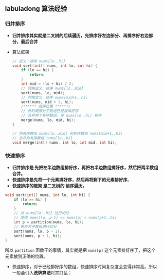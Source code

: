 ## labuladong 算法经验

### 归并排序

- **归并排序其实就是二叉树的后续遍历，先排序好左边部分、再排序好右边部分，最后合并**

- 算法框架

  ```cpp
  // 定义：排序 nums[lo..hi]
  void sort(int[] nums, int lo, int hi) {
      if (lo == hi) {
          return;
      }
      int mid = (lo + hi) / 2;
      // 利用定义，排序 nums[lo..mid]
      sort(nums, lo, mid);
      // 利用定义，排序 nums[mid+1..hi]
      sort(nums, mid + 1, hi);
      /****** 后序位置 ******/
      // 此时两部分子数组已经被排好序
      // 合并两个有序数组，使 nums[lo..hi] 有序
      merge(nums, lo, mid, hi);
  }
  
  // 将有序数组 nums[lo..mid] 和有序数组 nums[mid+1..hi]
  // 合并为有序数组 nums[lo..hi]
  void merge(int[] nums, int lo, int mid, int hi);
  ```

### 快速排序

- **归并排序是 先把左半边数组排好序，再把右半边数组排好序，然后把两半数组合并。**
- **快速排序是先将一个元素排好序，然后再将剩下的元素排好序**。
- **快速排序的框架 是二叉树的 前序遍历。**

```cpp
void sort(int[] nums, int lo, int hi) {
    if (lo >= hi) {
        return;
    }
    // 对 nums[lo..hi] 进行切分
    // 使得 nums[lo..p-1] <= nums[p] < nums[p+1..hi]
    int p = partition(nums, lo, hi);
    // 去左右子数组进行切分
    sort(nums, lo, p - 1);
    sort(nums, p + 1, hi);
}
```

所以 `partition` 函数干的事情，其实就是把 `nums[p]` 这个元素排好序了，把这个元素放到正确的位置。

- 快速排序，对于已经排好序的数组，快速排序时间复杂度会变得非常高。所以一般会引入**洗牌算法**将其打乱；

  